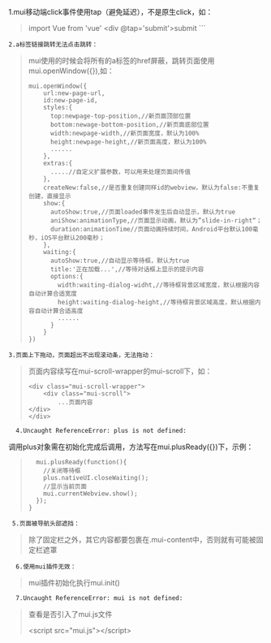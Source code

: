 1.mui移动端click事件使用tap（避免延迟），不是原生click，如：

> import Vue from 'vue'
>     <div @tap='submit'>submit</div>
>     ```

```
2.a标签链接跳转无法点击跳转：
```

> mui使用的时候会将所有的a标签的href屏蔽，跳转页面使用mui.openWindow\({}\),如：
>
> ```
> mui.openWindow({
>     url:new-page-url,
>     id:new-page-id,
>     styles:{
>       top:newpage-top-position,//新页面顶部位置
>       bottom:newage-bottom-position,//新页面底部位置
>       width:newpage-width,//新页面宽度，默认为100%
>       height:newpage-height,//新页面高度，默认为100%
>       ......
>     },
>     extras:{
>       .....//自定义扩展参数，可以用来处理页面间传值
>     },
>     createNew:false,//是否重复创建同样id的webview，默认为false:不重复创建，直接显示
>     show:{
>       autoShow:true,//页面loaded事件发生后自动显示，默认为true
>       aniShow:animationType,//页面显示动画，默认为”slide-in-right“；
>       duration:animationTime//页面动画持续时间，Android平台默认100毫秒，iOS平台默认200毫秒；
>     },
>     waiting:{
>       autoShow:true,//自动显示等待框，默认为true
>       title:'正在加载...',//等待对话框上显示的提示内容
>       options:{
>         width:waiting-dialog-widht,//等待框背景区域宽度，默认根据内容自动计算合适宽度
>         height:waiting-dialog-height,//等待框背景区域高度，默认根据内容自动计算合适高度
>         ......
>       }
>     }
> })
> ```

```
3.页面上下拖动，页面超出不出现滚动条，无法拖动：
```

> 页面内容续写在mui-scroll-wrapper的mui-scroll下，如：
>
> ```
> <div class="mui-scroll-wrapper">
>     <div class="mui-scroll">
>         ...页面内容
> </div>
> </div>
> ```

```
  4.Uncaught ReferenceError: plus is not defined:  
```

调用plus对象需在初始化完成后调用，方法写在mui.plusReady\({}\)下，示例：

> ```
>   mui.plusReady(function(){
>     //关闭等待框
>     plus.nativeUI.closeWaiting();
>     //显示当前页面
>     mui.currentWebview.show();
>   });
> }
> ```

```
 5.页面被导航头部遮挡：
```

> 除了固定栏之外，其它内容都要包裹在.mui-content中，否则就有可能被固定栏遮罩

```
  6.使用mui插件无效：
```

> mui插件初始化执行mui.init\(\)

```
  7.Uncaught ReferenceError: mui is not defined:
```

> 查看是否引入了mui.js文件
>
> &lt;script src="mui.js"&gt;&lt;/script&gt;



